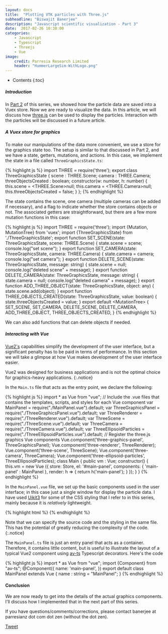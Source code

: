 ```yaml
---
layout: docs
title:  "Plotting VTK particles with Three.js"
subheadline: "Biswajit Banerjee"
description: "Javascript scientific visualization - Part 3"
date:  2017-02-26 10:30:00
categories:
    - Javascript
    - Typescript
    - Threejs
    - Vue
image:
    credit: Parresia Research Limited
    header: "HummerLargeSim-WithLogo.png"
---
```


- Contents
{:toc}

##### Introduction #####
In [Part 2](http://www.parresianz.com/javascript/typescript/vue/vuex/vuex-store/)
of this series, we showed how the particle data are saved into a Vuex store.  Now we are ready
to visualize the data.  In this article, we will discuss how [three.js](https://threejs.org/)
can be used to display the particles. Interaction with the particles will be discussed in
a future article.

##### A Vuex store for graphics #####
To make our manipulations of the data more convenient, we use a store for the graphics state too.
The setup is similar to that discussed in Part 2, and we have a state, getters, mutations, and
actions.  In this case, we implement the state in a file called `ThreeGraphicsState.ts`:

{% highlight js %}
import THREE = require('three');
export class ThreeGraphicsState {
  scene      : THREE.Scene;
  camera     : THREE.Camera;
  threeObjectsCreated : boolean;
  constructor(w: number, h: number) {
    this.scene = <THREE.Scene>null;
    this.camera = <THREE.Camera>null;
    this.threeObjectsCreated = false;
  }
};
{% endhighlight %}

The state contains the scene, one camera (multiple cameras can be added if necessary), and
a flag to indicate whether the store contains objects or not.  The associated getters are
straightforward, but there are a few more mutation functions in this case:

{% highlight js %}
import THREE = require('three');
import {Mutation, MutationTree} from 'vuex';
import {ThreeGraphicsState} from './ThreeGraphicsState';
export function SET_SCENE(state: ThreeGraphicsState, scene: THREE.Scene) {
  state.scene = scene;
  console.log("set scene");
}
export function SET_CAMERA(state: ThreeGraphicsState, camera: THREE.Camera) {
  state.camera = camera;
  console.log("set camera");
}
export function DELETE_SCENE(state: ThreeGraphicsState, message: string) {
  state.scene = null;
  console.log("deleted scene" + message);
}
export function DELETE_CAMERA(state: ThreeGraphicsState, message: string) {
  state.camera = null;
  console.log("deleted camera" + message);
}
export function ADD_THREE_OBJECT(state: ThreeGraphicsState, object: any) {
  state.scene.add(object);
}
export function THREE_OBJECTS_CREATED(state: ThreeGraphicsState, value: boolean) {
  state.threeObjectsCreated = value;
}
export default <MutationTree<ThreeGraphicsState>> {
  SET_SCENE,
  SET_CAMERA,
  DELETE_SCENE,
  DELETE_CAMERA,
  ADD_THREE_OBJECT,
  THREE_OBJECTS_CREATED,
}
{% endhighlight %}

We can also add functions that can delete objects if needed.

##### Interacting with Vue #####
[Vue2's](https://vuejs.org/) capabilities simplify the development of the user interface, but a
significant penalty has to be paid in terms of performance.  In this section we will
take a glimpse at how Vue makes development of the user interface easier.

Vue2 was designed for business applications and is not the optimal choice for graphics-heavy
applications.
{:.notice}

In the `Main.ts` file that acts as the entry point, we declare the following:

{% highlight js %}
import * as Vue from "vue";
// Include the .vue files that contains the templates, scripts, and styles for each Vue component
var MainPanel               = require("./MainPanel.vue").default;
var ThreeGraphicsPanel      = require("./ThreeGraphicsPanel.vue").default;
var ThreeRenderer           = require("./ThreeRenderer.vue").default;
var ThreeScene              = require("./ThreeScene.vue").default;
var ThreeCamera             = require("./ThreeCamera.vue").default;
var ThreeEllipsoidParticles = require("./ThreeEllipsoidParticles.vue").default;
// Register the three.js graphics Vue components
Vue.component('three-graphics-panel',      ThreeGraphicsPanel);
Vue.component('three-renderer',            ThreeRenderer);
Vue.component('three-scene',               ThreeScene);
Vue.component('three-camera',              ThreeCamera);
Vue.component('three-ellipsoid-particles', ThreeEllipsoidParticles);
class Main {
  public vm : Vue;
  constructor() {
    this.vm = new Vue ({
        store: Store,
        el: '#main-panel',
        components: {
            'main-panel' : MainPanel
        },
        render: h => {
            return h('main-panel');
        }
    });
  }
}
{% endhighlight %}

In the `MainPanel.vue` file, we set up the basic components used in the user interface; in
this case just a single window for display the particle data.  I have used
[Uikit3](https://getuikit.com/) for some of the CSS styling that I refer to in this series, mainly
because it is _relatively_ lightweight.

{% highlight html %}
<template>
  <div id='vaango-main-panel' 
       class="uk-container uk-container-center uk-margin-remove-top uk-margin-remove-left 
              uk-margin-remove-right uk-margin-large-bottom"> 
    <div id="container" class="uk-flex uk-flex-around">
      <!-- The THREE graphics Vue component -->
      <three-graphics-panel class="uk-width-xxlarge">
      </three-graphics-panel>
    </div>
  </div>
</template>
<script src="./MainPanel.ts"> </script>
<style>
 .uk-container {
   padding-left: 5px;
   padding-right: 5px;
 }
</style>
{% endhighlight %}

Note that we can specify the source code and the styling in the same file.  This has the potential
of greatly reducing the complexity of the code.
{:.notice}

The `MainPanel.ts` file is just an entry panel that acts as a container.  Therefore, it contains
little content, but is useful to illustrate the layout of a typical Vue2 component using
[av-ts](https://github.com/HerringtonDarkholme/av-ts) Typescript decorators.  Here's the code

{% highlight js %}
import * as Vue from "vue";
import {Component} from "av-ts";
@Component({
  name: 'main-panel',
})
export default class MainPanel extends Vue {
  name : string = "MainPanel";
}
{% endhighlight %}

#### Conclusion ####
We are now ready to get into the details of the actual graphics components.  I'll discuss how
I implemented that in the next part of this series.

If you have questions/comments/corrections, please contact banerjee at parresianz dot com dot zen (without the dot zen).


<a class="twitter-share-button" href="https://twitter.com/intent/tweet" data-via="parresianz"> Tweet</a>
<script src="//platform.linkedin.com/in.js" type="text/javascript">
  lang: en_US
</script>
<script type="IN/Share" data-counter="right"></script>


